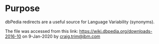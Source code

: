 # Purpose
dbPedia redirects are a useful source for Language Variability (synonyms).

The file was accessed from this link:
https://wiki.dbpedia.org/downloads-2016-10
on 9-Jan-2020 by craig.trim@ibm.com